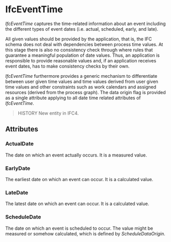 # IfcEventTime

_IfcEventTime_ captures the time-related information about an event including the different types of event dates (i.e. actual, scheduled, early, and late).<!-- end of definition -->

All given values should be provided by the application, that is, the IFC schema does not deal with dependencies between process time values. At this stage there is also no consistency check through where rules that guarantee a meaningful population of date values. Thus, an application is responsible to provide reasonable values and, if an application receives event dates, has to make consistency checks by their own.

_IfcEventTime_ furthermore provides a generic mechanism to differentiate between user given time values and time values derived from user given time values and other constraints such as work calendars and assigned resources (derived from the process graph). The data origin flag is provided as a single attribute applying to all date time related attributes of _IfcEventTime_.

> HISTORY New entity in IFC4.

## Attributes

### ActualDate
The date on which an event actually occurs. It is a measured value.

### EarlyDate
The earliest date on which an event can occur. It is a calculated value.

### LateDate
The latest date on which an event can occur. It is a calculated value.

### ScheduleDate
The date on which an event is scheduled to occur.
  The value might be measured or somehow calculated, which is defined by
  _ScheduleDataOrigin_.

